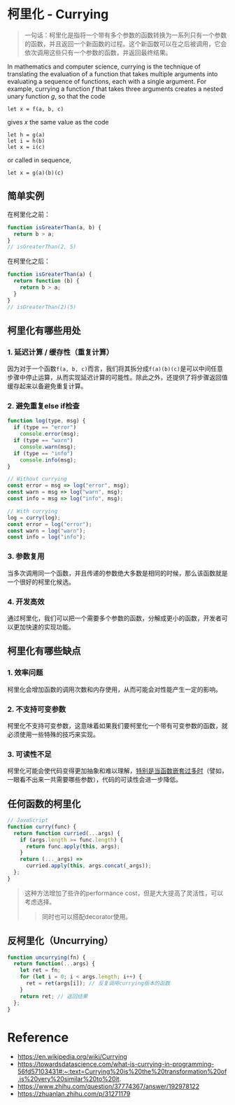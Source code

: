 # 柯里化 - Currying

> 一句话：柯里化是指将一个带有多个参数的函数转换为一系列只有一个参数的函数，并且返回一个新函数的过程。这个新函数可以在之后被调用，它会依次调用这些只有一个参数的函数，并返回最终结果。

In mathematics and computer science, currying is the technique of translating the evaluation of a function that takes multiple arguments into evaluating a sequence of functions, each with a single argument. For example, currying a function $f$ that takes three arguments creates a nested unary function $g$, so that the code

```
let x = f(a, b, c)
```

gives $x$ the same value as the code

```
let h = g(a)
let i = h(b)
let x = i(c)
```

or called in sequence,

```
let x = g(a)(b)(c)
```

## 简单实例

在柯里化之前：

```javascript
function isGreaterThan(a, b) {
  return b > a;
}
// isGreaterThan(2, 5)
```

在柯里化之后：

```js
function isGreaterThan(a) {
  return function (b) {
    return b > a;
  }
}
// isGreaterThan(2)(5)
```

## 柯里化有哪些用处

### 1. 延迟计算 / 缓存性（重复计算）

因为对于一个函数`f(a, b, c)`而言，我们将其拆分成`f(a)(b)(c)`是可以中间任意步骤中停止运算，从而实现延迟计算的可能性。除此之外，还提供了将步骤返回值缓存起来以备避免重复计算。

### 2. 避免重复else if检查

```js
function log(type, msg) {
  if (type == "error")
    console.error(msg);
  if (type == "warn")
    console.warn(msg);
  if (type == "info")
    console.info(msg);
}
```

```js
// Without currying
const error = msg => log("error", msg);
const warn = msg => log("warn", msg);
const info = msg => log("info", msg);

// With currying
log = curry(log);
const error = log("error");
const warn = log("warn");
const info = log("info");
```

### 3. 参数复用

当多次调用同一个函数，并且传递的参数绝大多数是相同的时候，那么该函数就是一个很好的柯里化候选。

### 4. 开发高效

通过柯里化，我们可以把一个需要多个参数的函数，分解成更小的函数，开发者可以更加快速的实现功能。

## 柯里化有哪些缺点

### 1. 效率问题

柯里化会增加函数的调用次数和内存使用，从而可能会对性能产生一定的影响。

### 2. 不支持可变参数

柯里化不支持可变参数，这意味着如果我们要柯里化一个带有可变参数的函数，就必须使用一些特殊的技巧来实现。

### 3. 可读性不足

柯里化可能会使代码变得更加抽象和难以理解，<u>特别是当函数嵌套过多时</u>（譬如，一眼看不出来一共需要哪些参数），代码的可读性会进一步降低。

## 任何函数的柯里化

```js
// JavaScript
function curry(func) {
  return function curried(...args) {
    if (args.length >= func.length) {
      return func.apply(this, args);
    }
    return (..._args) => 
      curried.apply(this, args.concat(_args)); 
  };
}
```

> 这种方法增加了些许的performance cost，但是大大提高了灵活性，可以考虑选择。
>
> > 同时也可以搭配decorator使用。

## 反柯里化（Uncurrying）

```js
function uncurrying(fn) {
  return function(...args) {
    let ret = fn;
    for (let i = 0; i < args.length; i++) {
      ret = ret(args[i]); // 反复调用currying版本的函数
    }
    return ret; // 返回结果
  };
}
```

# Reference

* https://en.wikipedia.org/wiki/Currying
* https://towardsdatascience.com/what-is-currying-in-programming-56fd57103431#:~:text=Currying%20is%20the%20transformation%20of,is%20very%20similar%20to%20it.
* https://www.zhihu.com/question/37774367/answer/192978122
* https://zhuanlan.zhihu.com/p/31271179
